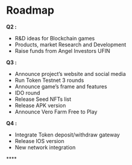 # Roadmap

**Q2 :**

* R&D ideas for Blockchain games
* Products, market Research and Development
* Raise funds from Angel Investors UFIN

**Q3 :**

* Announce project’s website and social media
* Run Token Testnet 3 rounds
* Announce game’s frame and features 
* IDO round
* Release Seed NFTs list
* Release APK version
* Announce Vero Farm Free to Play

**Q4 :**

* Integrate Token deposit/withdraw gateway
* Release IOS version
* New network integration

\*\*\*\*

